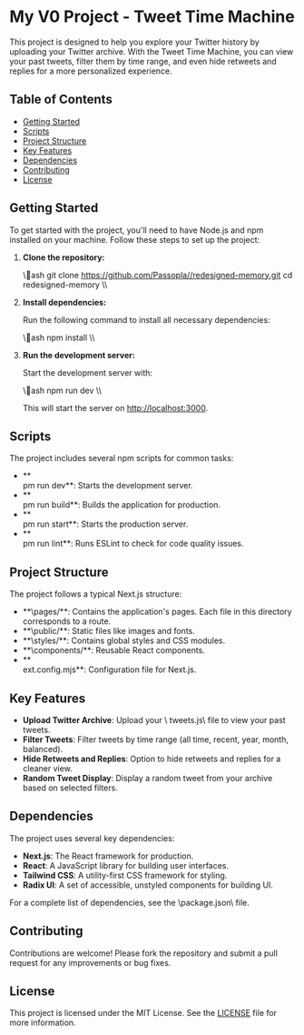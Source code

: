 ﻿# My V0 Project - Tweet Time Machine

This project is designed to help you explore your Twitter history by uploading your Twitter archive. With the Tweet Time Machine, you can view your past tweets, filter them by time range, and even hide retweets and replies for a more personalized experience.

## Table of Contents

- [Getting Started](#getting-started)
- [Scripts](#scripts)
- [Project Structure](#project-structure)
- [Key Features](#key-features)
- [Dependencies](#dependencies)
- [Contributing](#contributing)
- [License](#license)

## Getting Started

To get started with the project, you'll need to have Node.js and npm installed on your machine. Follow these steps to set up the project:

1. **Clone the repository:**

   \\\ash
   git clone https://github.com/Passopla//redesigned-memory.git
   cd redesigned-memory
   \\\

2. **Install dependencies:**

   Run the following command to install all necessary dependencies:

   \\\ash
   npm install
   \\\

3. **Run the development server:**

   Start the development server with:

   \\\ash
   npm run dev
   \\\

   This will start the server on [http://localhost:3000](http://localhost:3000).

## Scripts

The project includes several npm scripts for common tasks:

- **\
pm run dev\**: Starts the development server.
- **\
pm run build\**: Builds the application for production.
- **\
pm run start\**: Starts the production server.
- **\
pm run lint\**: Runs ESLint to check for code quality issues.

## Project Structure

The project follows a typical Next.js structure:

- **\pages/\**: Contains the application's pages. Each file in this directory corresponds to a route.
- **\public/\**: Static files like images and fonts.
- **\styles/\**: Contains global styles and CSS modules.
- **\components/\**: Reusable React components.
- **\
ext.config.mjs\**: Configuration file for Next.js.

## Key Features

- **Upload Twitter Archive**: Upload your \	tweets.js\ file to view your past tweets.
- **Filter Tweets**: Filter tweets by time range (all time, recent, year, month, balanced).
- **Hide Retweets and Replies**: Option to hide retweets and replies for a cleaner view.
- **Random Tweet Display**: Display a random tweet from your archive based on selected filters.

## Dependencies

The project uses several key dependencies:

- **Next.js**: The React framework for production.
- **React**: A JavaScript library for building user interfaces.
- **Tailwind CSS**: A utility-first CSS framework for styling.
- **Radix UI**: A set of accessible, unstyled components for building UI.

For a complete list of dependencies, see the \package.json\ file.

## Contributing

Contributions are welcome! Please fork the repository and submit a pull request for any improvements or bug fixes.

## License

This project is licensed under the MIT License. See the [LICENSE](LICENSE) file for more information.
